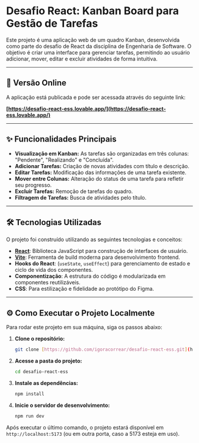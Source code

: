 # Desafio React: Kanban Board para Gestão de Tarefas

Este projeto é uma aplicação web de um quadro Kanban, desenvolvida como parte do desafio de React da disciplina de Engenharia de Software. O objetivo é criar uma interface para gerenciar tarefas, permitindo ao usuário adicionar, mover, editar e excluir atividades de forma intuitiva.

---

## 🚀 Versão Online

A aplicação está publicada e pode ser acessada através do seguinte link:

**[https://desafio-react-ess.lovable.app/](https://desafio-react-ess.lovable.app/)**

---

## ✨ Funcionalidades Principais

* **Visualização em Kanban:** As tarefas são organizadas em três colunas: "Pendente", "Realizando" e "Concluída".
* **Adicionar Tarefas:** Criação de novas atividades com título e descrição.
* **Editar Tarefas:** Modificação das informações de uma tarefa existente.
* **Mover entre Colunas:** Alteração do status de uma tarefa para refletir seu progresso.
* **Excluir Tarefas:** Remoção de tarefas do quadro.
* **Filtragem de Tarefas:** Busca de atividades pelo título.

---

## 🛠️ Tecnologias Utilizadas

O projeto foi construído utilizando as seguintes tecnologias e conceitos:

* **[React](https://react.dev/)**: Biblioteca JavaScript para construção de interfaces de usuário.
* **[Vite](https://vitejs.dev/)**: Ferramenta de build moderna para desenvolvimento frontend.
* **Hooks do React**: (`useState`, `useEffect`) para gerenciamento de estado e ciclo de vida dos componentes.
* **Componentização**: A estrutura do código é modularizada em componentes reutilizáveis.
* **CSS**: Para estilização e fidelidade ao protótipo do Figma.

---

## ⚙️ Como Executar o Projeto Localmente

Para rodar este projeto em sua máquina, siga os passos abaixo:

1.  **Clone o repositório:**
    ```bash
    git clone [https://github.com/igoracorrear/desafio-react-ess.git](https://github.com/igoracorrear/desafio-react-ess.git)
    ```

2.  **Acesse a pasta do projeto:**
    ```bash
    cd desafio-react-ess
    ```

3.  **Instale as dependências:**
    ```bash
    npm install
    ```

4.  **Inicie o servidor de desenvolvimento:**
    ```bash
    npm run dev
    ```

Após executar o último comando, o projeto estará disponível em `http://localhost:5173` (ou em outra porta, caso a 5173 esteja em uso).
